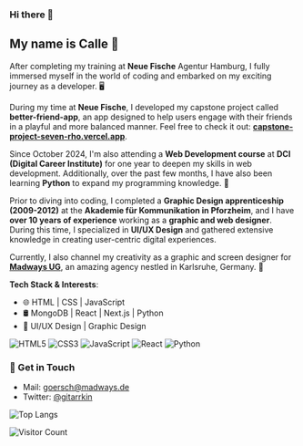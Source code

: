 ### Hi there 👋

## My name is Calle 🚀

After completing my training at **Neue Fische** Agentur Hamburg, I fully immersed myself in the world of coding and embarked on my exciting journey as a developer. 🖥️

During my time at **Neue Fische**, I developed my capstone project called **better-friend-app**, an app designed to help users engage with their friends in a playful and more balanced manner. Feel free to check it out:
<a href="https://capstone-project-seven-rho.vercel.app/" target="_blank">**capstone-project-seven-rho.vercel.app**</a>.

Since October 2024, I'm also attending a **Web Development course** at **DCI (Digital Career Institute)** for one year to deepen my skills in web development. Additionally, over the past few months, I have also been learning **Python** to expand my programming knowledge. 🐍

Prior to diving into coding, I completed a **Graphic Design apprenticeship (2009-2012)** at the **Akademie für Kommunikation in Pforzheim**, and I have **over 10 years of experience** working as a **graphic and web designer**. During this time, I specialized in **UI/UX Design** and gathered extensive knowledge in creating user-centric digital experiences.

Currently, I also channel my creativity as a graphic and screen designer for [**Madways UG**](https://www.madways.de/), an amazing agency nestled in Karlsruhe, Germany. 🎨

**Tech Stack & Interests**: 
- 🌐 HTML | CSS | JavaScript 
- 🛢️ MongoDB | React | Next.js | Python
- 🎲 UI/UX Design | Graphic Design

![HTML5](https://img.shields.io/badge/-HTML5-E34F26?style=flat&logo=html5&logoColor=white)
![CSS3](https://img.shields.io/badge/-CSS3-1572B6?style=flat&logo=css3&logoColor=white)
![JavaScript](https://img.shields.io/badge/-JavaScript-F7DF1E?style=flat&logo=javascript&logoColor=black)
![React](https://img.shields.io/badge/-React-61DAFB?style=flat&logo=react&logoColor=black)
![Python](https://img.shields.io/badge/-Python-3776AB?style=flat&logo=python&logoColor=white)

### 💌 Get in Touch
- Mail: goersch@madways.de
- Twitter: [@gitarrkin](https://twitter.com/gitarrkin)

![Top Langs](https://github-readme-stats.vercel.app/api/top-langs/?username=cmgoersch&layout=compact)

![Visitor Count](https://profile-counter.glitch.me/cmgoersch/count.svg)

<!-- [![Calles's GitHub stats](https://github-readme-stats.vercel.app/api?username=cmgoersch)](https://github.com/cmgoersch/github-readme-stats) -->


